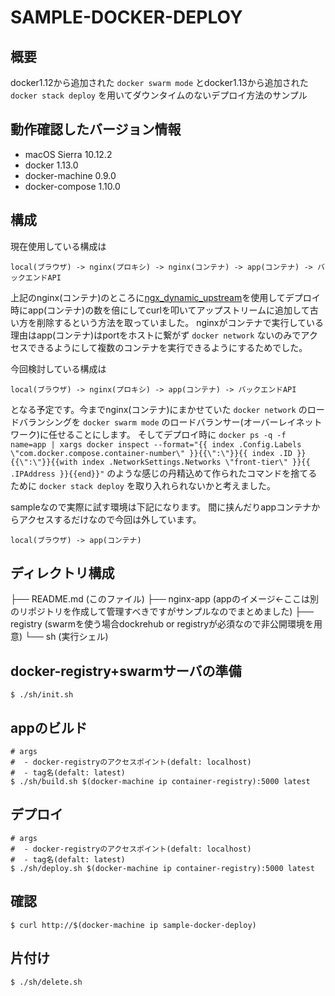 SAMPLE-DOCKER-DEPLOY
====

## 概要

docker1.12から追加された `docker swarm mode` とdocker1.13から追加された `docker stack deploy` を用いてダウンタイムのないデプロイ方法のサンプル

## 動作確認したバージョン情報

- macOS Sierra 10.12.2
- docker 1.13.0
- docker-machine 0.9.0
- docker-compose 1.10.0

## 構成

現在使用している構成は

```
local(ブラウザ) -> nginx(プロキシ) -> nginx(コンテナ) -> app(コンテナ) -> バックエンドAPI
```

上記のnginx(コンテナ)のところに[ngx_dynamic_upstream](https://github.com/cubicdaiya/ngx_dynamic_upstream)を使用してデプロイ時にapp(コンテナ)の数を倍にしてcurlを叩いてアップストリームに追加して古い方を削除するという方法を取っていました。
nginxがコンテナで実行している理由はapp(コンテナ)はportをホストに繋がず `docker network` ないのみでアクセスできるようにして複数のコンテナを実行できるようにするためでした。

今回検討している構成は

```
local(ブラウザ) -> nginx(プロキシ) -> app(コンテナ) -> バックエンドAPI
```

となる予定です。今までnginx(コンテナ)にまかせていた `docker network` のロードバランシングを `docker swarm mode` のロードバランサー(オーバーレイネットワーク)に任せることにします。
そしてデプロイ時に `docker ps -q -f name=app | xargs docker inspect --format="{{ index .Config.Labels \"com.docker.compose.container-number\" }}{{\":\"}}{{ index .ID }}{{\":\"}}{{with index .NetworkSettings.Networks \"front-tier\" }}{{ .IPAddress }}{{end}}"` のような感じの丹精込めて作られたコマンドを捨てるために `docker stack deploy` を取り入れられないかと考えました。

sampleなので実際に試す環境は下記になります。
間に挟んだりappコンテナからアクセスするだけなので今回は外しています。

```
local(ブラウザ) -> app(コンテナ)
```

## ディレクトリ構成

├── README.md          (このファイル)
├── nginx-app          (appのイメージ←ここは別のリポジトリを作成して管理すべきですがサンプルなのでまとめました)
├── registry           (swarmを使う場合dockrehub or registryが必須なので非公開環境を用意)
└── sh                 (実行シェル)

## docker-registry+swarmサーバの準備

```
$ ./sh/init.sh
```

## appのビルド

```
# args
#  - docker-registryのアクセスポイント(defalt: localhost)
#  - tag名(defalt: latest)
$ ./sh/build.sh $(docker-machine ip container-registry):5000 latest
```

## デプロイ

```
# args
#  - docker-registryのアクセスポイント(defalt: localhost)
#  - tag名(defalt: latest)
$ ./sh/deploy.sh $(docker-machine ip container-registry):5000 latest
```

## 確認

```
$ curl http://$(docker-machine ip sample-docker-deploy)
```

## 片付け

```
$ ./sh/delete.sh
```
